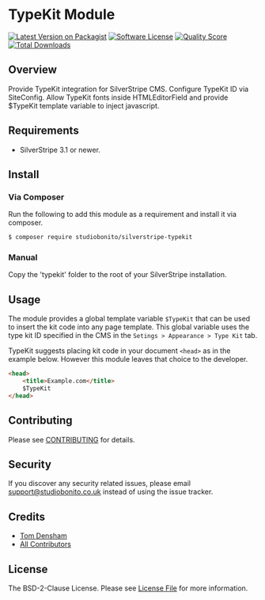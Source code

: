 # TypeKit Module

[![Latest Version on Packagist][ico-version]][link-packagist]
[![Software License][ico-license]](LICENSE.md)
[![Quality Score][ico-code-quality]][link-code-quality]
[![Total Downloads][ico-downloads]][link-downloads]

## Overview

Provide TypeKit integration for SilverStripe CMS. Configure TypeKit ID via SiteConfig.
Allow TypeKit fonts inside HTMLEditorField and provide $TypeKit template variable to inject javascript.

## Requirements

- SilverStripe 3.1 or newer.

## Install

### Via Composer

Run the following to add this module as a requirement and install it via composer.

``` bash
$ composer require studiobonito/silverstripe-typekit
```

### Manual

Copy the 'typekit' folder to the root of your SilverStripe installation.

## Usage

The module provides a global template variable `$TypeKit` that can be used to insert the kit code into any
page template. This global variable uses the type kit ID specified in the CMS in the `Setings > Appearance > Type Kit` tab.

TypeKit suggests placing kit code in your document `<head>` as in the example below. However this module leaves that
choice to the developer.

``` html
<head>
    <title>Example.com</title>
    $TypeKit
</head>
```

## Contributing

Please see [CONTRIBUTING](CONTRIBUTING.md) for details.

## Security

If you discover any security related issues, please email support@studiobonito.co.uk instead of using the issue tracker.

## Credits

- [Tom Densham][link-author]
- [All Contributors][link-contributors]

## License

The BSD-2-Clause License. Please see [License File](LICENSE.md) for more information.

[ico-version]: https://img.shields.io/packagist/v/studiobonito/silverstripe-typekit.svg?style=flat-square
[ico-license]: https://img.shields.io/badge/license-BSD-brightgreen.svg?style=flat-square
[ico-code-quality]: https://img.shields.io/scrutinizer/g/studiobonito/silverstripe-typekit.svg?style=flat-square
[ico-downloads]: https://img.shields.io/packagist/dt/studiobonito/silverstripe-typekit.svg?style=flat-square

[link-packagist]: https://packagist.org/packages/studiobonito/silverstripe-typekit
[link-code-quality]: https://scrutinizer-ci.com/g/studiobonito/silverstripe-typekit
[link-downloads]: https://packagist.org/packages/studiobonito/silverstripe-typekit
[link-author]: https://github.com/nedmas
[link-contributors]: ../../contributors
